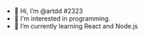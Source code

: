 - 👋 Hi, I’m @artdd #2323
- 👀 I'm interested in programming.
- 🌱 I’m currently learning React and Node.js

<!---
artdd/artdd is a ✨ special ✨ repository because its `README.md` (this file) appears on your GitHub profile.
You can click the Preview link to take a look at your changes.
--->
